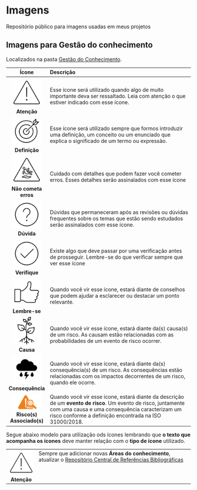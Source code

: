 # Imagens

Repositório público para imagens usadas em meus projetos

## Imagens para Gestão do conhecimento

Localizados na pasta [Gestão do Conhecimento](https://github.com/dnlclaudino/imagens/tree/master/gestao-do-conhecimento).

|**Ícone**|**Descrição**|
|:---:|:---|
|<img src="https://github.com/dnlclaudino/imagens/blob/master/gestao-do-conhecimento/icone-atencao.png?raw=true" heigh="80" width="80"><br>**Atenção**|Esse ícone será utilizado quando algo de muito importante deva ser ressaltado. Leia com atenção o que estiver indicado com esse ícone.|
|<img src="https://github.com/dnlclaudino/imagens/blob/master/gestao-do-conhecimento/icone-definicao.png?raw=true" heigh="80" width="80"><br>**Definição**|Esse ícone será utilizado sempre que formos introduzir uma definição, um conceito ou um enunciado que explica o significado de um termo ou expressão.|
|<img src="https://github.com/dnlclaudino/imagens/blob/master/gestao-do-conhecimento/icone-nao-cometa-erros.png?raw=true" heigh="80" width="80"><br>**Não cometa<br>erros**|Cuidado com detalhes que podem fazer você cometer erros. Esses detalhes serão assinalados com esse ícone|
|<img src="https://github.com/dnlclaudino/imagens/blob/master/gestao-do-conhecimento/icone-duvidas.png?raw=true" heigh="80" width="80"><br>**Dúvida**|Dúvidas que permaneceram após as revisões ou dúvidas frequentes sobre os temas que estão sendo estudados serão assinalados com esse ícone.|
|<img src="https://github.com/dnlclaudino/imagens/blob/master/gestao-do-conhecimento/icone-verifique.png?raw=true" heigh="80" width="80"><br>**Verifique**|Existe algo que deve passar por uma verificação antes de prosseguir. Lembre-se do que verificar sempre que ver esse ícone|
|<img src="https://github.com/dnlclaudino/imagens/blob/master/gestao-do-conhecimento/icone-lembre-se.png?raw=true" heigh="80" width="80"><br>**Lembre-se**|Quando você vir esse ícone, estará diante de conselhos que podem ajudar a esclarecer ou destacar um ponto relevante.|
|<img src="https://github.com/dnlclaudino/imagens/blob/master/gestao-do-conhecimento/icone-causa.png?raw=true" heigh="80" width="80"><br>**Causa**|Quando você vir esse ícone, estará diante da(s) causa(s) de um risco. As causam estão relacionadas com as probabilidades de um evento de risco ocorrer.|
|<img src="https://github.com/dnlclaudino/imagens/blob/master/gestao-do-conhecimento/icone-consequencia.png?raw=true" heigh="80" width="80"><br>**Consequência**|Quando você vir esse ícone, estará diante da(s) consequência(s) de um risco. As consequências estão relacionadas com os impactos decorrentes de um risco, quando ele ocorre.|
|<img src="https://github.com/dnlclaudino/imagens/blob/master/gestao-do-conhecimento/icone-risco.png?raw=true" heigh="80" width="80"><br>**Risco(s)<br>Associado(s)**|Quando você vir esse ícone, estará diante da descrição de um **evento de risco**. Um evento de risco, juntamente com uma causa e uma consequência caracterizam um risco conforme a definição encontrada na ISO 31000/2018.|

Segue abaixo modelo para utilização ods ícones lembrando que **o texto que acompanha os ícones** deve manter relação com o **tipo de ícone** utilizado.

<table>
  <tr>
    <td align="center">
       <img src="https://github.com/dnlclaudino/imagens/blob/master/gestao-do-conhecimento/icone-atencao.png?raw=true" heigh="80" width="80"><br>
       <b>Atenção</b>
    </td>
    <td valign="top">
      Sempre que adicionar novas <b>Áreas do conhecimento</b>, atualizar o 
      <a href="https://github.com/dnlclaudino/repositorio-central-referencias-bibliograficas/tree/master">Repositório Central de Referências Bibliográficas</a>
    </td>
  </tr>
</table>
